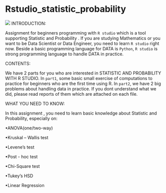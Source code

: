 # Rstudio_statistic_probability
<img src="https://img.icons8.com/fluency/48/000000/rstudio.png"/>
INTRODUCTION:

Assignment for beginners programming with `R studio`  which is a tool supporting Statistic and Probability . If you are studying Mathematics or you want to be 
Data Scientist or Data Engineer, you need to learn `R studio` right now. Beside a basic programming language for DATA is `Python`, `R studio` is strong programming
language to handle DATA in practice.

CONTENTS:

We have 2 parts for you who are interested in STATISTIC AND PROBABILITY WITH R STUDIO. In `part1`, some basic small exercise of computations to practice for beginners 
who are the first time using R. In `part2`, we have 2 big problems about handling data in practice. If you dont understand what we did, please read reports of them which 
are attached on each file.

WHAT YOU NEED TO KNOW:

In this assignment , you need to learn basic knowledge about Statistic and Probability, especially on:

•ANOVA(one/two-way)

•Kruskal – Wallis test

•Levene’s test

•Post - hoc test

•Chi-Square test

•Tukey’s HSD

•Linear Regression

